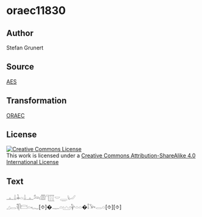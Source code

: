 # oraec11830

## Author

Stefan Grunert

## Source

[AES](https://github.com/simondschweitzer/aes)

## Transformation

[ORAEC](https://oraec.github.io/)

## License

<a rel="license" href="http://creativecommons.org/licenses/by-sa/4.0/"><img alt="Creative Commons License" style="border-width:0" src="https://i.creativecommons.org/l/by-sa/4.0/88x31.png" /></a><br />This work is licensed under a <a rel="license" href="http://creativecommons.org/licenses/by-sa/4.0/">Creative Commons Attribution-ShareAlike 4.0 International License</a>

## Text

𓊵𓏙𓇓𓏏𓏙𓊵𓃢𓏃𓊹𓉱𓎟𓇾𓂦<br>
𓈎𓂋𓌟𓋴𓊭𓏏𓆑[⯑]�𓊃𓏏𓈉𓊿𓏏𓏏�𓄤𓅨𓂋𓏏[⯑][⯑]<br>

